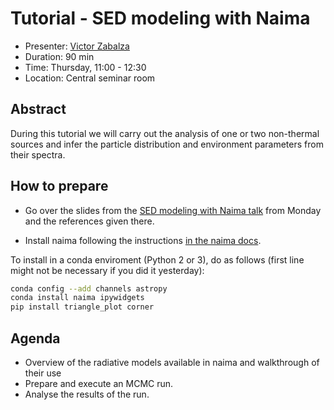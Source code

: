 # Tutorial - SED modeling with Naima

* Presenter: [Victor Zabalza](https://github.com/zblz)
* Duration: 90 min
* Time: Thursday, 11:00 - 12:30
* Location: Central seminar room

## Abstract

During this tutorial we will carry out the analysis of one or two non-thermal
sources and infer the particle distribution and environment parameters from
their spectra.

## How to prepare

* Go over the slides from the [SED modeling with Naima
  talk](https://github.com/gammapy/PyGamma15/tree/gh-pages/talks/naima) from
  Monday and the references given there.

* Install naima following the instructions [in the naima
  docs](http://naima.readthedocs.org/en/latest/installation.html).

To install in a conda enviroment (Python 2 or 3), do as follows (first line
might not be necessary if you did it yesterday):

```bash
conda config --add channels astropy
conda install naima ipywidgets
pip install triangle_plot corner
```


## Agenda

* Overview of the radiative models available in naima and walkthrough of their
  use
* Prepare and execute an MCMC run.
* Analyse the results of the run.
